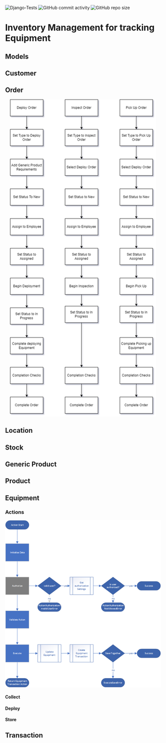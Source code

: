 ![Django-Tests](https://github.com/<schir2>/<inventory_mgmt>/actions/workflows/<WORKFLOW_FILE>/badge.svg) ![GitHub commit activity](https://img.shields.io/github/commit-activity/w/schir2/inventory_mgmt) ![GitHub repo size](https://img.shields.io/github/repo-size/schir2/inventory_mgmt)
# Inventory Management for tracking Equipment

## Models

## Customer
## Order
<p align="center">
<img alt="Order Process" src="images/Order%20Process.png"/>
</p>

## Location
## Stock
## Generic Product
## Product
## Equipment
### Actions

<p align="center">
<img alt="Equipment Actions" src="images/equipment_actions.png"/>
</p>

#### Collect
#### Deploy
#### Store
## Transaction

